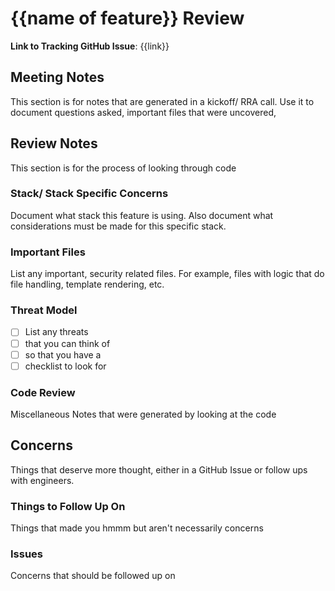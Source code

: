# {{name of feature}} Review

**Link to Tracking GitHub Issue**: {{link}}

## Meeting Notes

This section is for notes that are generated in a kickoff/ RRA call. Use it to document questions asked, important files that were uncovered, 

## Review Notes

This section is for the process of looking through code

### Stack/ Stack Specific Concerns

Document what stack this feature is using. Also document what considerations must be made for this specific stack.

### Important Files

List any important, security related files. For example, files with logic that do file handling, template rendering, etc.

### Threat Model

- [ ] List any threats
- [ ] that you can think of
- [ ] so that you have a 
- [ ] checklist to look for

### Code Review

Miscellaneous Notes that were generated by looking at the code

## Concerns

Things that deserve more thought, either in a GitHub Issue or follow ups with engineers.

### Things to Follow Up On

Things that made you hmmm but aren't necessarily concerns

### Issues

Concerns that should be followed up on
